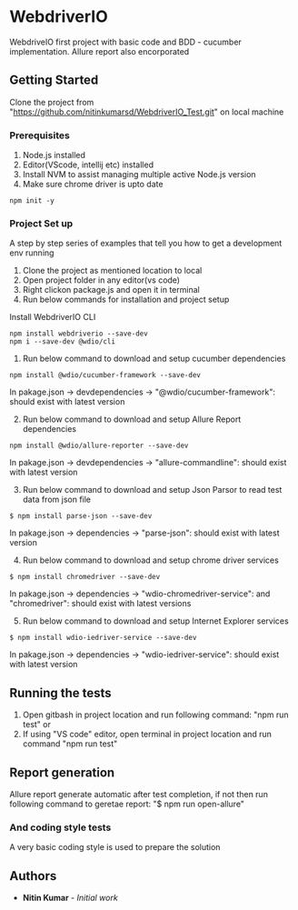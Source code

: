 # WebdriverIO

WebdriveIO first project with basic code and BDD - cucumber implementation. Allure report also encorporated

## Getting Started

Clone the project from "https://github.com/nitinkumarsd/WebdriverIO_Test.git" on local machine

### Prerequisites

1. Node.js installed
2. Editor(VScode, intellij etc) installed
3. Install NVM to assist managing multiple active Node.js version
4. Make sure chrome driver is upto date

```
npm init -y
```

### Project Set up

A step by step series of examples that tell you how to get a development env running
1. Clone the project as mentioned location to local
2. Open project folder in any editor(vs code)
3. Right clickon package.js and open it in terminal
4. Run below commands for installation and project setup 

Install WebdriverIO CLI

```
npm install webdriverio --save-dev
npm i --save-dev @wdio/cli

```


1. Run below command to download and setup cucumber dependencies
```
npm install @wdio/cucumber-framework --save-dev
```
In pakage.json -> devdependencies -> "@wdio/cucumber-framework": should exist with latest version
 
2. Run below command to download and setup Allure Report dependencies
```
npm install @wdio/allure-reporter --save-dev
```
In pakage.json -> devdependencies -> "allure-commandline": should exist with latest version

3. Run below command to download and setup Json Parsor to read test data from json file
```
$ npm install parse-json --save-dev
```
In pakage.json -> dependencies -> "parse-json": should exist with latest version

4. Run below command to download and setup chrome driver services
```
$ npm install chromedriver --save-dev
```
In pakage.json -> dependencies -> "wdio-chromedriver-service": and "chromedriver": should exist with latest versions

5. Run below command to download and setup Internet Explorer services
```
$ npm install wdio-iedriver-service --save-dev
```
In pakage.json -> dependencies -> "wdio-iedriver-service": should exist with latest version

## Running the tests

1. Open gitbash in project location and run following command: "npm run test" or
2. If using "VS code" editor, open terminal in project location and run command "npm run test"

## Report generation
Allure report generate automatic after test completion, if not then run following command to geretae report: "$ npm run open-allure"

### And coding style tests

A very basic coding style is used to prepare the solution

## Authors

* **Nitin Kumar** - *Initial work* 


